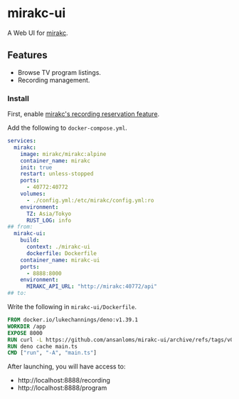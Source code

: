 # mirakc-ui

A Web UI for [mirakc](https://github.com/mirakc/mirakc).

## Features

- Browse TV program listings.
- Recording management.

### Install

First, enable [mirakc's recording reservation feature](https://mirakc.github.io/dekiru-mirakc/latest/config/recording.html).

Add the following to `docker-compose.yml`.

```yml:docker-compose.yml
services:
  mirakc:
    image: mirakc/mirakc:alpine
    container_name: mirakc
    init: true
    restart: unless-stopped
    ports:
      - 40772:40772
    volumes:
      - ./config.yml:/etc/mirakc/config.yml:ro
    environment:
      TZ: Asia/Tokyo
      RUST_LOG: info
## from:
  mirakc-ui:
    build:
      context: ./mirakc-ui
      dockerfile: Dockerfile
    container_name: mirakc-ui
    ports:
      - 8888:8000
    environment:
      MIRAKC_API_URL: "http://mirakc:40772/api"
## to:
```

Write the following in `mirakc-ui/Dockerfile`.

```Dockerfile
FROM docker.io/lukechannings/deno:v1.39.1
WORKDIR /app
EXPOSE 8000
RUN curl -L https://github.com/ansanloms/mirakc-ui/archive/refs/tags/v0.2.2.tar.gz | tar -xz --strip-components 1
RUN deno cache main.ts
CMD ["run", "-A", "main.ts"]
```

After launching, you will have access to:

- http://localhost:8888/recording
- http://localhost:8888/program
